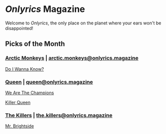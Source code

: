 # _Onlyrics_ Magazine

Welcome to _Onlyrics_, the only place on the planet where your ears won't be disappointed!



## Picks of the Month

### [Arctic Monkeys](/writer/arctic_monkeys.md) | arctic.monkeys@onlyrics.magazine

[Do I Wanna Know?](song/feb/do_i_wanna_know.md)

### [Queen](writer/queen.md) | queen@onlyrics.magazine

[We Are The Champions](song/jan/we_are_the_champions.md)

[Killer Queen](song/feb/killer_queen.md)

### [The Killers](writer/the_killers) | the.killers@onlyrics.magazine

[Mr. Brightside](song/jan/mr_brightside.md)

